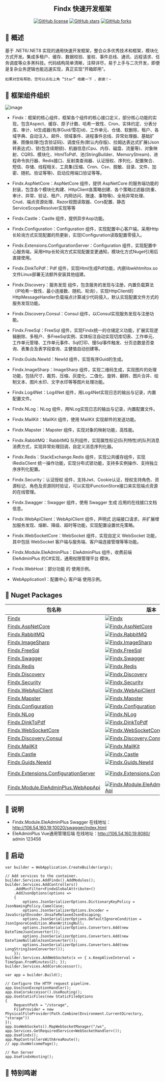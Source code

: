 <h2 align="center"> Findx 快速开发框架</h2>

<div align="center" style="text-align:center">

[![GitHub license](https://img.shields.io/github/license/q315523275/Findx)](https://github.com/q315523275/Findx/blob/main/LICENSE)
[![GitHub stars](https://img.shields.io/github/stars/q315523275/Findx?style=social)](https://github.com/q315523275/Findx/stargazers)
[![GitHub forks](https://img.shields.io/github/forks/q315523275/Findx?style=social)](https://github.com/q315523275/Findx/network)

</div>

## 🍟 概述

基于 .NET6/.NET8 实现的通用快速开发框架，整合众多优秀技术和框架，模块化方式开发。集成多租户、缓存、数据校验、鉴权、事件总线、通讯、远程请求、任务调度等众多黑科技。代码结构简单清晰，注释详尽，易于上手与二次开发，即便是复杂业务逻辑也能迅速实现，真正实现“开箱即用”。

```
如果对您有帮助，您可以点右上角 “Star” 收藏一下 ，谢谢！~
```

## 🍖 框架组件组织

![image](https://raw.githubusercontent.com/q315523275/Findx/main/images/20240524-101559.png)

-   Findx：框架的核心组件，框架各个组件的核心接口定义，部分核心功能的实现，包含Aspect、缓存、原子计数、哈希一致性、Cron、实体约定、分表分库、审计、Id生成器(有序Guid/雪花Id)、工作单元、仓储、软删除、租户、各域字典、自动注入、邮件、领域事件、进程事件总线、异常处理器、基础扩展、图像处理(包含验证码)、调度任务(默认内存版)、拉姆达表达式扩展(Json转表达式)、锁(包含续期锁)、机器信息(Cpu、内存、磁盘、流量等)、对象映射、CQRS、模块化、HtmlToPdf、池(StringBuilder、MemoryStream)、进程命令执行器、Redis接口、反射类查询器、认证授权、序列化、配置聚合、短信、存储、线程相关、工具集(压缩、Cron、Csv、脱敏、目录、文件、加密、随机、验证等等)、启动应用端口验证等等。
-   Findx.AspNetCore：AspNetCore 组件，提供 AspNetCore 的服务端功能的封装，包含各个模块化构建、HttpClient各策略创建、各个策略过滤器(防重、审计、异常、验证、租户、内网访问、限速、事物等)、全局异常处理、Crud、端点资源处理、Razor视图读取器、Cors配置、静态ServiceScopeResolver实现等等
-   Findx.Castle：Castle 组件，提供异步Aop功能。
-   Findx.Configuration：Configuration 组件，实现配置中心客户端，采用Http长轮询方式实现配置的热更新，实现IConfiguration读取配置零侵入。
-   Findx.Extensions.ConfigurationServer：Configuration 组件，实现配置中心服务端，采用Http长轮询方式实现配置变更通知，模块化方式Nuget引用后直接使用。
-   Findx.DinkToPdf：Pdf 组件，实现Html生成Pdf功能，内嵌libwkhtmltox.so文件Linux部署无法额外安装其他组建。
-   Findx.Discovery：服务发现 组件，包含服务的发现与注册，内置负载算法（IP哈希一致性、最小连接数、随机、轮询），实现HttpClient的HttpMessageHandler负载端点计算减少代码侵入，默认实现配置文件方式的服务发现功能。
-   Findx.Discovery.Consul：Consul 组件，以Consul实现服务发现与注册功能。
-   Findx.FreeSql：FreeSql 组件，实现Findx统一的仓储定义功能，扩展实现逻辑删除、多租户、多FreeSql实例、实体标注自动实现切库切表、工作单元、工作单元管理、工作单元事件、Sql打印、慢Sql事件触发、分页总数是否查询、表集合及表字段查询、主健值自动创建等。
-   Findx.Guids.NewId：NewId 组件，实现有序Guid的生成。
-   Findx.ImageSharp：ImageSharp 组件，实现二维码生成，实现图片的处理功能，包括尺寸、裁剪、压缩、灰度化、二值化、旋转、翻转、图片合并、绘制文本、图片水印、文字水印等等图片处理功能。
-   Findx.Log4Net：Log4Net 组件，用Log4Net实现日志的输出与记录，内置配置文件。
-   Findx.NLog：NLog 组件，用NLog实现日志的输出与记录，内置配置文件。
-   Findx.MailKit：MailKit 组件，使用 MailKit 实现邮件的发送功能。
-   Findx.Mapster：Mapster 组件，实现对象的映射功能，高性能。
-   Findx.RabbitMQ：RabbitMQ 队列组件，实现属性标记(队列特性)的队列消息消费方式，实现异常处理回调，自定义消息序列化器。
-   Findx.Redis：StackExchange.Redis 组件，实现公共缓存组件，实现IRedisClient 统一操作功能，实现分布式锁功能，支持多实例操作、支持独立序序列化配置。
-   Findx.Security：认证授权 组件，支持Jwt、Cookie认证，授权支持角色、资源标记、角色及资源同时验证，可以实现IFunctionStore接口来实现端点资源的在线管理。
-   Findx.Swagger：Swagger 组件，使用 Swagger 生成 应用的在线接口文档信息。
-   Findx.WebApiClient：WebApiClient 组件，声明式 远端接口请求，并扩展增加服务发现、熔断、降级、超时等功能，实现配置设置优先策略。
-   Findx.WebSocketCore：WebSocket 组件，实现自定义 WebSocket 功能，其中包括 WebSocket 客户端与服务端、客户端连接管理等等功能。
-   Findx.Module.EleAdminPlus：EleAdminPlus 组件，收费前端 EleAdminPlus 的C#实现，通用权限管理平台 模块。

-   Findx.WebHost：部分功能 的 使用示例。
-   WebApplication1：配置中心 客户端 使用示例。


## 🎁 Nuget Packages

| 包名称                                                                                                          |版本|下载数|
|--------------------------------------------------------------------------------------------------------------|----|----|
| [Findx](https://www.nuget.org/packages/Findx/)                                                               |[![Findx](https://img.shields.io/nuget/v/Findx.svg)](https://www.nuget.org/packages/Findx/)|[![Findx](https://img.shields.io/nuget/dt/Findx.svg)](https://www.nuget.org/packages/Findx/)|
| [Findx.AspNetCore](https://www.nuget.org/packages/Findx.AspNetCore/)                                         |[![Findx.AspNetCore](https://img.shields.io/nuget/v/Findx.AspNetCore.svg)](https://www.nuget.org/packages/Findx.AspNetCore/)|[![Findx.AspNetCore](https://img.shields.io/nuget/dt/Findx.AspNetCore.svg)](https://www.nuget.org/packages/Findx.AspNetCore/)|
| [Findx.RabbitMQ](https://www.nuget.org/packages/Findx.RabbitMQ/)                                             |[![Findx.RabbitMQ](https://img.shields.io/nuget/v/Findx.RabbitMQ.svg)](https://www.nuget.org/packages/Findx.RabbitMQ/)|[![Findx.RabbitMQ](https://img.shields.io/nuget/dt/Findx.RabbitMQ.svg)](https://www.nuget.org/packages/Findx.RabbitMQ/)|
| [Findx.ImageSharp](https://www.nuget.org/packages/Findx.ImageSharp/)                                         |[![Findx.ImageSharp](https://img.shields.io/nuget/v/Findx.ImageSharp.svg)](https://www.nuget.org/packages/Findx.ImageSharp/)|[![Findx.ImageSharp](https://img.shields.io/nuget/dt/Findx.ImageSharp.svg)](https://www.nuget.org/packages/Findx.ImageSharp/)|
| [Findx.FreeSql](https://www.nuget.org/packages/Findx.FreeSql/)                                               |[![Findx.FreeSql](https://img.shields.io/nuget/v/Findx.FreeSql.svg)](https://www.nuget.org/packages/Findx.FreeSql/)|[![Findx.FreeSql](https://img.shields.io/nuget/dt/Findx.FreeSql.svg)](https://www.nuget.org/packages/Findx.FreeSql/)|
| [Findx.Swagger](https://www.nuget.org/packages/Findx.Swagger/)                                               |[![Findx.Swagger](https://img.shields.io/nuget/v/Findx.Swagger.svg)](https://www.nuget.org/packages/Findx.Swagger/)|[![Findx.Swagger](https://img.shields.io/nuget/dt/Findx.Swagger.svg)](https://www.nuget.org/packages/Findx.Swagger/)|
| [Findx.Redis](https://www.nuget.org/packages/Findx.Redis/)                                                   |[![Findx.Redis](https://img.shields.io/nuget/v/Findx.Redis.svg)](https://www.nuget.org/packages/Findx.Redis/)|[![Findx.Redis](https://img.shields.io/nuget/dt/Findx.Redis.svg)](https://www.nuget.org/packages/Findx.Redis/)|
| [Findx.Discovery](https://www.nuget.org/packages/Findx.Discovery/)                                           |[![Findx.Discovery](https://img.shields.io/nuget/v/Findx.Discovery.svg)](https://www.nuget.org/packages/Findx.Discovery/)|[![Findx.Discovery](https://img.shields.io/nuget/dt/Findx.Discovery.svg)](https://www.nuget.org/packages/Findx.Discovery/)|
| [Findx.Security](https://www.nuget.org/packages/Findx.Security/)                                             |[![Findx.Security](https://img.shields.io/nuget/v/Findx.Security.svg)](https://www.nuget.org/packages/Findx.Security/)|[![Findx.Security ](https://img.shields.io/nuget/dt/Findx.Security.svg)](https://www.nuget.org/packages/Findx.Security/)|
| [Findx.WebApiClient](https://www.nuget.org/packages/Findx.WebApiClient/)                                     |[![Findx.WebApiClient](https://img.shields.io/nuget/v/Findx.WebApiClient.svg)](https://www.nuget.org/packages/Findx.WebApiClient/)|[![Findx.WebApiClient](https://img.shields.io/nuget/dt/Findx.WebApiClient.svg)](https://www.nuget.org/packages/Findx.WebApiClient/)|
| [Findx.Mapster](https://www.nuget.org/packages/Findx.Mapster/)                                               |[![Findx.Mapster](https://img.shields.io/nuget/v/Findx.Mapster.svg)](https://www.nuget.org/packages/Findx.Mapster/)|[![Findx.Mapster](https://img.shields.io/nuget/dt/Findx.Mapster.svg)](https://www.nuget.org/packages/Findx.Mapster/)|
| [Findx.Configuration](https://www.nuget.org/packages/Findx.Configuration/)                                   |[![Findx.Configuration](https://img.shields.io/nuget/v/Findx.Configuration.svg)](https://www.nuget.org/packages/Findx.Configuration/)|[![Findx.Configuration](https://img.shields.io/nuget/dt/Findx.Configuration.svg)](https://www.nuget.org/packages/Findx.Configuration/)|
| [Findx.NLog](https://www.nuget.org/packages/Findx.NLog/)                                                     |[![Findx.NLog](https://img.shields.io/nuget/v/Findx.NLog.svg)](https://www.nuget.org/packages/Findx.NLog/)|[![Findx.NLog](https://img.shields.io/nuget/dt/Findx.NLog.svg)](https://www.nuget.org/packages/Findx.NLog/)|
| [Findx.DinkToPdf](https://www.nuget.org/packages/Findx.DinkToPdf/)                                           |[![Findx.DinkToPdf](https://img.shields.io/nuget/v/Findx.DinkToPdf.svg)](https://www.nuget.org/packages/Findx.DinkToPdf/)|[![Findx.DinkToPdf](https://img.shields.io/nuget/dt/Findx.DinkToPdf.svg)](https://www.nuget.org/packages/Findx.DinkToPdf/)|
| [Findx.WebSocketCore](https://www.nuget.org/packages/Findx.WebSocketCore/)                                   |[![Findx.WebSocketCore](https://img.shields.io/nuget/v/Findx.WebSocketCore.svg)](https://www.nuget.org/packages/Findx.WebSocketCore/)|[![Findx.WebSocketCore](https://img.shields.io/nuget/dt/Findx.WebSocketCore.svg)](https://www.nuget.org/packages/Findx.WebSocketCore/)|
| [Findx.Discovery.Consul](https://www.nuget.org/packages/Findx.Discovery.Consul/)                             |[![Findx.Discovery.Consul](https://img.shields.io/nuget/v/Findx.Discovery.Consul.svg)](https://www.nuget.org/packages/Findx.Discovery.Consul/)|[![Findx.Discovery.Consul](https://img.shields.io/nuget/dt/Findx.Discovery.Consul.svg)](https://www.nuget.org/packages/Findx.Discovery.Consul/)|
| [Findx.MailKit](https://www.nuget.org/packages/Findx.MailKit/)                                               |[![Findx.MailKit](https://img.shields.io/nuget/v/Findx.MailKit.svg)](https://www.nuget.org/packages/Findx.MailKit/)|[![Findx.MailKit](https://img.shields.io/nuget/dt/Findx.MailKit.svg)](https://www.nuget.org/packages/Findx.MailKit/)|
| [Findx.Castle](https://www.nuget.org/packages/Findx.Castle/)                                                 |[![Findx.Castle](https://img.shields.io/nuget/v/Findx.Castle.svg)](https://www.nuget.org/packages/Findx.Castle/)|[![Findx.Castle](https://img.shields.io/nuget/dt/Findx.Castle.svg)](https://www.nuget.org/packages/Findx.Castle/)|
| [Findx.Guids.NewId](https://www.nuget.org/packages/Findx.Guids.NewId/)                                       |[![Findx.Guids.NewId](https://img.shields.io/nuget/v/Findx.Guids.NewId.svg)](https://www.nuget.org/packages/Findx.Guids.NewId/)|[![Findx.Guids.NewId](https://img.shields.io/nuget/dt/Findx.Guids.NewId.svg)](https://www.nuget.org/packages/Findx.Guids.NewId/)|
| [Findx.Extensions.ConfigurationServer](https://www.nuget.org/packages/Findx.Extensions.ConfigurationServer/) |[![Findx.Extensions.ConfigurationServer](https://img.shields.io/nuget/v/Findx.Extensions.ConfigurationServer.svg)](https://www.nuget.org/packages/Findx.Extensions.ConfigurationServer/)|[![Findx.Extensions.ConfigurationServer](https://img.shields.io/nuget/dt/Findx.Extensions.ConfigurationServer.svg)](https://www.nuget.org/packages/Findx.Extensions.ConfigurationServer/)|
| [Findx.Module.EleAdminPlus.WebAppApi](https://www.nuget.org/packages/Findx.Module.EleAdminPlus.WebAppApi/)             |[![Findx.Module.EleAdminPlus.WebAppApi](https://img.shields.io/nuget/v/Findx.Module.EleAdminPlus.WebAppApi.svg)](https://www.nuget.org/packages/Findx.Module.EleAdminPlus.WebAppApi/)|[![Findx.Module.EleAdminPlus](https://img.shields.io/nuget/dt/Findx.Module.EleAdminPlus.WebAppApi.svg)](https://www.nuget.org/packages/Findx.Module.EleAdminPlus.WebAppApi/)|


## 🍁 说明

-   Findx.Module.EleAdminPlus Swagger 在线地址：http://106.54.160.19:10020/swagger/index.html
-   EleAdminPlus Vue通用管理后端 在线地址：http://106.54.160.19:8080/  admin 123456

## 📙 启动

```
var builder = WebApplication.CreateBuilder(args);

// Add services to the container.
builder.Services.AddFindx().AddModules();
builder.Services.AddControllers()
    .AddMvcFilter<FindxGlobalAttribute>()
    .AddJsonOptions(options =>
    {
        options.JsonSerializerOptions.DictionaryKeyPolicy = JsonNamingPolicy.CamelCase;
        options.JsonSerializerOptions.Encoder = JavaScriptEncoder.UnsafeRelaxedJsonEscaping;
        options.JsonSerializerOptions.DefaultIgnoreCondition = JsonIgnoreCondition.WhenWritingNull;
        options.JsonSerializerOptions.Converters.Add(new DateTimeJsonConverter());
        options.JsonSerializerOptions.Converters.Add(new DateTimeNullableJsonConverter());
        options.JsonSerializerOptions.Converters.Add(new LongStringJsonConverter());
    });
builder.Services.AddWebSockets(x => { x.KeepAliveInterval = TimeSpan.FromMinutes(2); });
builder.Services.AddCorsAccessor();

var app = builder.Build();

// Configure the HTTP request pipeline.
app.UseJsonExceptionHandler();
app.UseCorsAccessor().UseRouting();
app.UseStaticFiles(new StaticFileOptions
{
    RequestPath = "/storage",
    FileProvider = new PhysicalFileProvider(Path.Combine(Environment.CurrentDirectory, "storage"))
});
app.UseWebSockets().MapWebSocketManager("/ws", app.Services.GetRequiredService<WebSocketHandler>());
app.UseFindx();
app.MapControllersWithAreaRoute();
// app.UseWelcomePage();

// Run Server
app.UseFindxHosting();
```

## 💐 特别鸣谢



